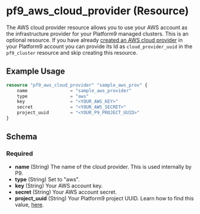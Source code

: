# pf9_aws_cloud_provider (Resource)

The AWS cloud provider resource allows you to use your AWS account as the infrastructure provider for your Platform9 managed clusters. This is an optional resource. If you have already [created an AWS cloud provider](https://platform9.com/docs/kubernetes/getting-started-with-platform9-free-tier-on-aws) in your Platform9 account you can provide its Id as `cloud_provider_uuid` in the `pf9_cluster` resource and skip creating this resource.

## Example Usage

```terraform
resource "pf9_aws_cloud_provider" "sample_aws_prov" {
    name                = "sample_aws_provider"
    type                = "aws"
    key                 = "<YOUR_AWS_KEY>"
    secret              = "<YOUR_AWS_SECRET>"
    project_uuid        = "<YOUR_P9_PROJECT_UUID>"
}
```

## Schema

### Required

- **name** (String) The name of the cloud provider. This is used internally by P9.
- **type** (String) Set to "aws".
- **key** (String) Your AWS account key.
- **secret** (String) Your AWS account secret.
- **project_uuid** (String) Your Platform9 project UUID. Learn how to find this value, [here](https://platform9.com/docs/kubernetes/introduction-to-platform9-uuid#tenants--project-uuid).
